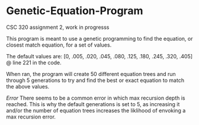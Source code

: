 # Genetic-Equation-Program
CSC 320 assignment 2, work in progresss

This program is meant to use a genetic programming to find the equation, or closest match equation, for a set of values.

The default values are: [0, .005, .020, .045, .080, .125, .180, .245, .320, .405] @ line 221 in the code.

When ran, the program will create 50 different equation trees and run through 5 generations to try and find the best or exact equation to match the above values.

*Error* There seems to be a common error in which max recursion depth is reached. This is why the default generations is set to 5, as increasing it and/or the number of equation trees increases the liklihood of envoking a max recursion error.
